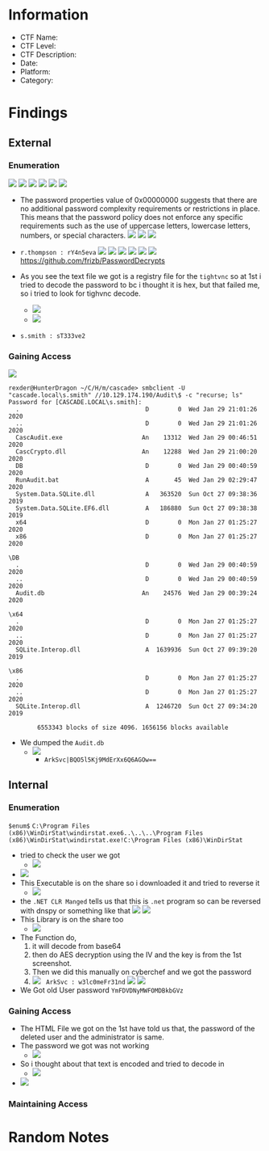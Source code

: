 # Information
- CTF Name: 
- CTF Level:
- CTF Description: 
- Date: 
- Platform: 
- Category: 

# Findings

## External
### Enumeration
![](https://i.imgur.com/HnySOSs.png)
![](https://i.imgur.com/bt2A58c.png)
![](https://i.imgur.com/Fmd5fmy.png)
![](https://i.imgur.com/Qk3pmRN.png)
![](https://i.imgur.com/b1GOHtN.png)
![](https://i.imgur.com/YDwgLIv.png)
- The password properties value of 0x00000000 suggests that there are no additional password complexity requirements or restrictions in place. This means that the password policy does not enforce any specific requirements such as the use of uppercase letters, lowercase letters, numbers, or special characters.
![](https://i.imgur.com/23Pnce8.png)
![](https://i.imgur.com/n96TYuf.png)
![](https://i.imgur.com/ddk5k2T.png)
- ` r.thompson : rY4n5eva `
![](https://i.imgur.com/v5MiUdv.png)
![](https://i.imgur.com/53NqyLl.png)
![](https://i.imgur.com/lhmZv8y.png)
![](https://i.imgur.com/k3tUXCe.png)
![](https://i.imgur.com/GiD7hrd.png)
![](https://i.imgur.com/MHJg9Jq.png)
https://github.com/frizb/PasswordDecrypts
- As you see the text file we got is a registry file for the `tightvnc` so at 1st i tried to decode the password to bc i thought it is hex, but that failed me, so i tried to look for tighvnc decode.
	- ![](https://i.imgur.com/fURD0wS.png)
	- ![](https://i.imgur.com/v8YXtRj.png)

- ` s.smith : sT333ve2 `
### Gaining Access
![](https://i.imgur.com/4KRPe8i.png)

```shell
rexder@HunterDragon ~/C/H/m/cascade> smbclient -U "cascade.local\s.smith" //10.129.174.190/Audit\$ -c "recurse; ls"
Password for [CASCADE.LOCAL\s.smith]:
  .                                   D        0  Wed Jan 29 21:01:26 2020
  ..                                  D        0  Wed Jan 29 21:01:26 2020
  CascAudit.exe                      An    13312  Wed Jan 29 00:46:51 2020
  CascCrypto.dll                     An    12288  Wed Jan 29 21:00:20 2020
  DB                                  D        0  Wed Jan 29 00:40:59 2020
  RunAudit.bat                        A       45  Wed Jan 29 02:29:47 2020
  System.Data.SQLite.dll              A   363520  Sun Oct 27 09:38:36 2019
  System.Data.SQLite.EF6.dll          A   186880  Sun Oct 27 09:38:38 2019
  x64                                 D        0  Mon Jan 27 01:25:27 2020
  x86                                 D        0  Mon Jan 27 01:25:27 2020

\DB
  .                                   D        0  Wed Jan 29 00:40:59 2020
  ..                                  D        0  Wed Jan 29 00:40:59 2020
  Audit.db                           An    24576  Wed Jan 29 00:39:24 2020

\x64
  .                                   D        0  Mon Jan 27 01:25:27 2020
  ..                                  D        0  Mon Jan 27 01:25:27 2020
  SQLite.Interop.dll                  A  1639936  Sun Oct 27 09:39:20 2019

\x86
  .                                   D        0  Mon Jan 27 01:25:27 2020
  ..                                  D        0  Mon Jan 27 01:25:27 2020
  SQLite.Interop.dll                  A  1246720  Sun Oct 27 09:34:20 2019

		6553343 blocks of size 4096. 1656156 blocks available
```
- We dumped the `Audit.db`
	- ![](https://i.imgur.com/kBHJ9uS.png)
		- `ArkSvc|BQO5l5Kj9MdErXx6Q6AGOw==`
## Internal
### Enumeration
`$enum$`
`C:\Program Files (x86)\WinDirStat\windirstat.exe6..\..\..\Program Files (x86)\WinDirStat\windirstat.exe!C:\Program Files (x86)\WinDirStat`
- tried to check the user we got
	- ![](https://i.imgur.com/hf2tKdP.png)
- ![](https://i.imgur.com/YkxrDZu.png)
- This Executable is on the share so i downloaded it and tried to reverse it
	- ![](https://i.imgur.com/Hy4c5oI.png)
- the `.NET CLR Manged` tells us that this is `.net` program so can be reversed with dnspy or something like that
![](https://i.imgur.com/wtoNihY.png)
![](https://i.imgur.com/5MmpWOZ.png)
- This Library is on the share too
	- ![](https://i.imgur.com/XbvREEZ.png)
- The Function do,
	1. it will decode from base64 
	2. then do AES decryption using the IV and the key is from the 1st screenshot.
	3. Then we did this manually on cyberchef and we got the password
	4. ![](https://i.imgur.com/j7R2YRp.png)
`  ArkSvc : w3lc0meFr31nd `
![](https://i.imgur.com/Izrvj55.png)
![](https://i.imgur.com/H23OqlN.png)
- We Got old User password `YmFDVDNyMWFOMDBkbGVz`
### Gaining Access
- The HTML File we got on the 1st have told us that, the password of the deleted user and the administrator is same.
- The password we got was not working
	- ![](https://i.imgur.com/SpqkD63.png)
- So i thought about that text is encoded and tried to decode in
	- ![](https://i.imgur.com/FTJeeR2.png)
- ![](https://i.imgur.com/2gRLl4B.png)
### Maintaining Access


# Random Notes
